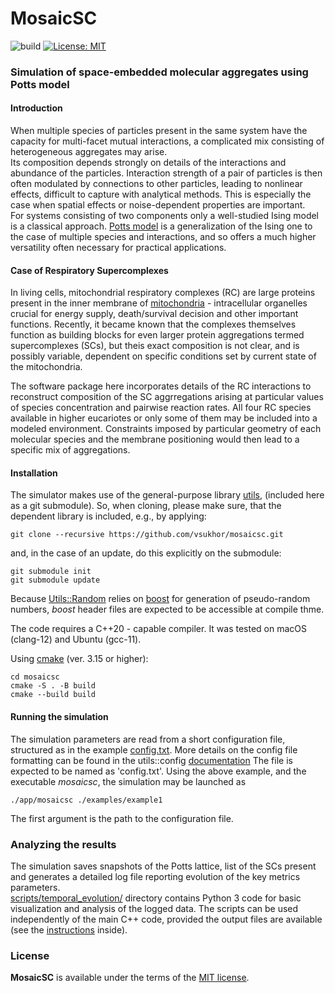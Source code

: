 #  MosaicSC 

![build](https://github.com/vsukhor/MosaicSC/actions/workflows/cmake.yml/badge.svg)
[![License: MIT](https://img.shields.io/badge/License-MIT-blue.svg)](./LICENSE.md)

### Simulation of space-embedded molecular aggregates using Potts model

#### Introduction
 
When multiple species of particles present in the same system have the capacity for multi-facet 
mutual interactions, a complicated mix consisting of heterogeneous aggregates may arise.  
Its composition depends strongly on details of the interactions and abundance of the particles.
 Interaction strength of a pair of particles is then often modulated by connections to other 
 particles, leading to nonlinear effects, difficult to capture with analytical methods. This is 
 especially the case when spatial effects or noise-dependent properties are important.   
For systems consisting of two components only a well-studied Ising model is a classical 
approach. [Potts model](https://en.wikipedia.org/wiki/Potts_model) is a generalization of the 
Ising one to the case of multiple species and interactions, and so offers a much higher versatility 
often necessary for practical applications.

#### Case of Respiratory Supercomplexes
In living cells, mitochondrial respiratory complexes (RC) are large proteins present in the inner 
membrane of [mitochondria](https://en.wikipedia.org/wiki/Mitochondrion) - intracellular 
organelles crucial for energy supply, death/survival decision and other important functions. 
Recently, it became known that the complexes themselves function as building blocks for even
 larger protein aggregations termed supercomplexes (SCs), but theis exact composition is not 
 clear, and is possibly variable, dependent on specific conditions set by current state of the mitochondria.

The software package here incorporates details of the RC interactions to reconstruct 
composition of the SC aggrregations arising at particular values of species concentration and
 pairwise reaction rates. All four RC species available in higher eucariotes or only some of them 
 may be included into a modeled environment. Constraints imposed by particular geometry of 
 each molecular species and the membrane positioning would then lead to a specific mix of 
 aggregations.

#### Installation

The simulator makes use of the general-purpose library [utils](https://github.com/vsukhor/utils),
(included here as a git submodule).
So, when cloning, please make sure, that the dependent library is included, e.g., by applying:

```console
git clone --recursive https://github.com/vsukhor/mosaicsc.git
```

and, in the case of an update, do this explicitly on the submodule:

```console
git submodule init
git submodule update
```

Because [Utils::Random](https://github.com/vsukhor/utils/tree/master/utils/random)
relies on [boost](https://www.boost.org/) for generation of pseudo-random numbers, 
*boost* header files are expected to be accessible at compile thme.

The code requires a C++20 - capable compiler. It was tested on macOS (clang-12) and Ubuntu (gcc-11). 

Using [cmake](https://cmake.org) (ver. 3.15 or higher):  
    
```console
cd mosaicsc  
cmake -S . -B build  
cmake --build build  
```
#### Running the simulation

The simulation parameters are read from a short configuration file, structured 
as in the example [config.txt](examples/example1/config.txt). 
More details on the config file formatting can be found in the 
utils::config [documentation](https://github.com/vsukhor/utils/blob/master/utils/config/conf_file_structure.md) 
The file is expected to be named as 'config.txt'.
Using the above example, and the executable *mosaicsc*, the simulation may be launched as

`./app/mosaicsc ./examples/example1`

The first argument is the path to the configuration file.

### Analyzing the results

The simulation saves snapshots of the Potts lattice, list of the SCs present and generates a 
detailed log file reporting evolution of the key metrics parameters.  
[scripts/temporal_evolution/](scripts/temporal_evolution/) directory contains Python 3 code for 
basic visualization and analysis of the logged data.
The scripts can be used independently of the main C++ code,  provided the output files are 
available (see the [instructions](scripts/README.md) inside). 

### License

**MosaicSC** is available under the terms of the [MIT license](LICENSE.md).
